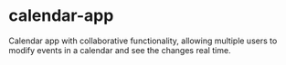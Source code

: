 # calendar-app

Calendar app with collaborative functionality, allowing multiple users to modify events in a calendar and see the changes real time.
